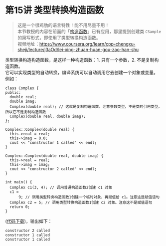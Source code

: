 # 第15讲 类型转换构造函数

> 这是一个很鸡肋的语言特性！能不用尽量不用！  
> 本节教授的内容在前面的「[构造函数](chapter13.md)」已有应用，那里提到创建类 ``CSample`` 的简写形式，即使用了类型转换构造函数。  
> 视频地址：<https://www.coursera.org/learn/cpp-chengxu-sheji/lecture/j3aOd/lei-xing-zhuan-huan-gou-zao-han-shu>

类型转换构造构造函数，是这样一种构造函数：1. 只有一个参数，2. 不是复制构造函数。  
它可以实现类型的自动转换，编译系统可以自动调用它去创建一个对象或变量。  
例如：
```
class Complex {
public:
  double real;
  double imag;
  Complex(double real); // 这就是复制构造函数。注意参数类型，不是类的引用类型，所以它不是复制构造函数
  Complex(double real, double imag);
};

Complex::Complex(double real) {
  this->real = real;
  this->imag = 0.0;
  cout << "constructor 1 called" << endl;
}

Complex::Complex(double real, double imag) {
  this->real = real;
  this->imag = imag;
  cout << "constructor 2 called" << endl;
}

int main() {
  Complex c1(3, 4); // 调用普通构造函数2创建 c1 对象
  c1 =
      9; // 调用类型转换构造函数1创建一个临时对象，再赋值给 c1。注意这是赋值语句
  Complex c2 = 5; // 调用类型转换构造函数1创建 c2 对象。注意这不是赋值语句
  return 0;
}
```
([代码下载](code/ch15/Complex.cpp))，输出如下：
```
constructor 2 called
constructor 1 called
constructor 1 called
```